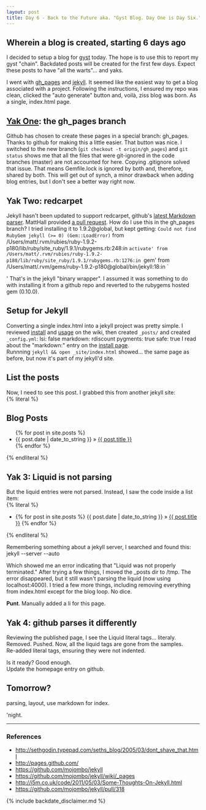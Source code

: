 ```yaml
---
layout: post
title: Day 6 - Back to the Future aka. "Gyst Blog. Day One is Day Six."
---
```


Wherein a blog is created, starting 6 days ago
----------------------------------------------

I decided to setup a blog for [gyst](http://github.com/mattscilipoti/gyst) today.  The hope is to use this to report my
gyst "chain".  Backdated posts will be created for the first few days.
Expect these posts to have "all the warts"... and yaks.

I went with [gh_pages](http://pages.github.com/) and [jekyll](https://github.com/mojombo/jekyll).  It seemed like the easiest way to get a blog associated with a project.  Following the instructions, I ensured my repo was clean, clicked the "auto generate" button and, voilà, ziss blog was born.  As a single, index.html page.

[Yak One](http://sethgodin.typepad.com/seths_blog/2005/03/dont_shave_that.html): the gh_pages branch
----------------------------

Github has chosen to create these pages in a special branch: gh_pages.  Thanks to github for making this a little easier.  That button was nice.  I switched to the new branch (`git checkout -t origin/gh_pages`) and `git status` shows me that all the files that were git-ignored in the code branches (master) are not accounted for here.  Copying .gitignore solved that issue.  That means Gemfile.lock is ignored by both and, therefore, shared by both.  This will get out of synch, a minor drawback when adding blog entries, but I don't see a better way right now.

Yak Two: redcarpet
------------------

Jekyll hasn't been updated to support redcarpet, github's [latest Markdown parser](https://github.com/blog/832-rolling-out-the-redcarpet).  MattHall provided [a pull request](https://github.com/mojombo/jekyll/pull/318).  How do I use this in the gh_pages branch?  I tried installing it to 1.9.2@global, but kept getting:
    `Could not find RubyGem jekyll (>= 0) (Gem::LoadError)`
    from /Users/matt/.rvm/rubies/ruby-1.9.2-p180/lib/ruby/site_ruby/1.9.1/rubygems.rb:248:in `activate'
    	from /Users/matt/.rvm/rubies/ruby-1.9.2-p180/lib/ruby/site_ruby/1.9.1/rubygems.rb:1276:in `gem'
    	from /Users/matt/.rvm/gems/ruby-1.9.2-p180@global/bin/jekyll:18:in `<main>'
That's in the jekyll "binary wrapper".  I assumed it was something to do with installing it from a github repo and reverted to the rubygems hosted gem (0.10.0).

Setup for Jekyll
----------------

Converting a single index.html into a jekyll project was pretty simple.
I reviewed [install](https://github.com/mojombo/jekyll/wiki/Install) and [usage](https://github.com/mojombo/jekyll/wiki/usage) on the wiki, then created `_posts/` and created `_config.yml`:
    lsi: false
    markdown: rdiscount
    pygments: true
    safe: true
I read about the "markdown:" entry on the [install page](https://github.com/mojombo/jekyll/wiki/Install).   
Runnning `jekyll && open _site/index.html` showed... the same page as
before, but now it's part of my jekyll'd site.

List the posts
---------------

Now, I need to see this post.  I grabbed this from another jekyll site:   
{% literal %}
     <h2>Blog Posts</h2>
     <ul class="posts">
       {% for post in site.posts %}
         <li>
           <span>{{ post.date | date_to_string }}</span> &raquo; 
           <a href="{{ post.url }}">{{ post.title }}</a>
         </li>
       {% endfor %}
     </ul>
{% endliteral %}

Yak 3: Liquid is not parsing
----------------------------

But the liquid entries were not parsed.  Instead, I saw the code inside a list
item:   
{% literal %}
    <ul>
      <li>
        {% for post in site.posts %}
          {{ post.date | date_to_string }}  &raquo; 
          <a href="{{ post.url }}">{{ post.title }}</a>
        {% endfor %}
      </li>
    </ul>
{% endliteral %}

Remembering something about a jekyll server, I searched and found this:
    jekyll --server --auto

Which showed me an error indicating that "Liquid was not properly
terminated."
After trying a few things, I moved the _posts dir to /tmp.  The error
disappeared, but it still wasn't parsing the liquid (now using
localhost:4000).  I tried a few more things, including removing
everything from index.html except for the blog loop.  No dice.

<b>Punt</b>.  Manually added a li for this page.

Yak 4: github parses it differently
------------------------------------

Reviewing the published page, I see the Liquid literal tags... literaly.   
Removed.  Pushed.  Now, all the liquid tags are gone from the samples.   
Re-added literal tags, ensuring they were not indented.

Is it ready?  Good enough.   
Update the homepage entry on github.   


Tomorrow?
---------
parsing, layout, use markdown for index.

'night.

---

### References

* http://sethgodin.typepad.com/seths_blog/2005/03/dont_shave_that.html
* http://pages.github.com/
* https://github.com/mojombo/jekyll
* https://github.com/mojombo/jekyll/wiki/_pages
* http://i5m.co.uk/code/2011/05/03/Some-Thoughts-On-Jekyll.html
* https://github.com/mojombo/jekyll/pull/318

{% include backdate_disclaimer.md %}

